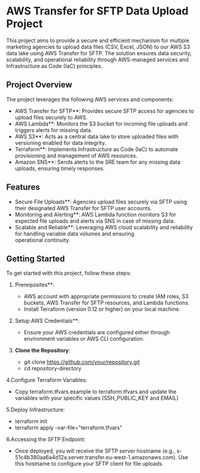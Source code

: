 # AWS Transfer for SFTP Data Upload Project

This project aims to provide a secure and efficient mechanism for multiple marketing agencies to upload data files (CSV, Excel, JSON) to our AWS S3 data lake using AWS Transfer for SFTP. The solution ensures data security, scalability, and operational reliability through AWS-managed services and Infrastructure as Code (IaC) principles.

## Project Overview

  The project leverages the following AWS services and components:
  
  - AWS Transfer for SFTP**: Provides secure SFTP access for agencies to upload files securely to AWS.
  - AWS Lambda**: Monitors the S3 bucket for incoming file uploads and triggers alerts for missing data.
  - AWS S3**: Acts as a central data lake to store uploaded files with versioning enabled for data integrity.
  - Terraform**: Implements Infrastructure as Code (IaC) to automate provisioning and management of AWS resources.
  - Amazon SNS**: Sends alerts to the SRE team for any missing data uploads, ensuring timely responses.

## Features

  - Secure File Uploads**: Agencies upload files securely via SFTP using their designated AWS Transfer for SFTP user accounts.
  - Monitoring and Alerting**: AWS Lambda function monitors S3 for expected file uploads and alerts via SNS in case of missing data.
  - Scalable and Reliable**: Leveraging AWS cloud scalability and reliability for handling variable data volumes and ensuring     
    operational continuity.

## Getting Started

To get started with this project, follow these steps:

1. Prerequisites**:
   - AWS account with appropriate permissions to create IAM roles, S3 buckets, AWS Transfer for SFTP resources, and Lambda functions.
   - Install Terraform (version 0.12 or higher) on your local machine.

2. Setup AWS Credentials**:
   - Ensure your AWS credentials are configured either through environment variables or AWS CLI configuration.

3. **Clone the Repository**:
   - git clone https://github.com/your/repository.git
   - cd repository-directory

4.Configure Terraform Variables:

  - Copy terraform.tfvars.example to terraform.tfvars and update the variables with your specific values (SSH_PUBLIC_KEY and EMAIL)
    
5.Deploy Infrastructure:

  - terraform init
  - terraform apply -var-file="terraform.tfvars"
    
6.Accessing the SFTP Endpoint:

  - Once deployed, you will receive the SFTP server hostname (e.g., s-51c4b380aa6a4d12a.server.transfer.eu-west-1.amazonaws.com). Use        this hostname to configure your SFTP client for file uploads.
